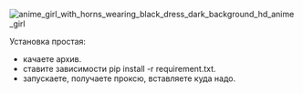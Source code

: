 ![anime_girl_with_horns_wearing_black_dress_dark_background_hd_anime_girl](https://github.com/user-attachments/assets/1db16107-b2b3-4079-ae4c-1a487ed97b6b)

Установка простая:
- качаете архив.
- ставите зависимости pip install -r requirement.txt.
- запускаете, получаете проксю, вставляете куда надо. 
